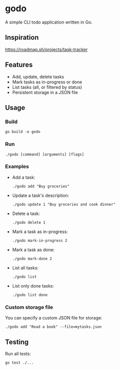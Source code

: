 # godo

A simple CLI todo application written in Go.

## Inspiration

https://roadmap.sh/projects/task-tracker

## Features
- Add, update, delete tasks
- Mark tasks as in-progress or done
- List tasks (all, or filtered by status)
- Persistent storage in a JSON file

## Usage

### Build
```
go build -o godo
```

### Run
```
./godo [command] [arguments] [flags]
```

### Examples
- Add a task:
  ```
  ./godo add "Buy groceries"
  ```
- Update a task's description:
  ```
  ./godo update 1 "Buy groceries and cook dinner"
  ```
- Delete a task:
  ```
  ./godo delete 1
  ```
- Mark a task as in-progress:
  ```
  ./godo mark-in-progress 2
  ```
- Mark a task as done:
  ```
  ./godo mark-done 2
  ```
- List all tasks:
  ```
  ./godo list
  ```
- List only done tasks:
  ```
  ./godo list done
  ```

### Custom storage file
You can specify a custom JSON file for storage:
```
./godo add "Read a book" --file=mytasks.json
```

## Testing
Run all tests:
```
go test ./...
```

